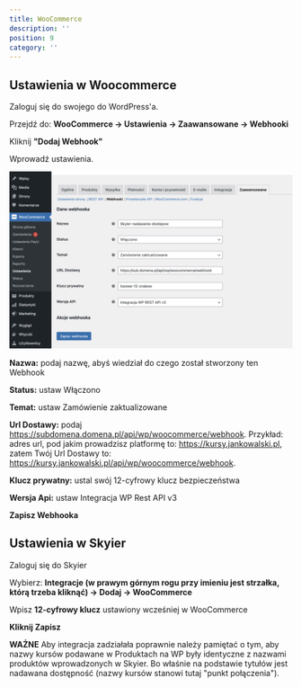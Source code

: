 ```yaml
---
title: WooCommerce
description: ''
position: 9
category: ''
---
```


## Ustawienia w Woocommerce

Zaloguj się do swojego do WordPress'a.

Przejdź do: **WooCommerce -> Ustawienia -> Zaawansowane -> Webhooki**

Kliknij **"Dodaj Webhook"**

Wprowadź ustawienia.

<img src="/img/screen-woocommerce.png" alt=""/>

**Nazwa:** podaj nazwę, abyś wiedział do czego został stworzony ten Webhook

**Status:** ustaw Włączono

**Temat:** ustaw Zamówienie zaktualizowane

**Url Dostawy:** podaj https://subdomena.domena.pl/api/wp/woocommerce/webhook. 
Przykład: adres url, pod jakim prowadzisz platformę to: https://kursy.jankowalski.pl, zatem Twój Url Dostawy to: https://kursy.jankowalski.pl/api/wp/woocommerce/webhook.

**Klucz prywatny:** ustal swój 12-cyfrowy klucz bezpieczeństwa

**Wersja Api:** ustaw Integracja WP Rest API v3

**Zapisz Webhooka**

## Ustawienia w Skyier

Zaloguj się do Skyier

Wybierz: **Integracje (w prawym górnym rogu przy imieniu jest strzałka, którą trzeba kliknąć) -> Dodaj -> WooCommerce**

Wpisz **12-cyfrowy klucz** ustawiony wcześniej w WooCommerce

**Kliknij Zapisz**

**WAŻNE** Aby integracja zadziałała poprawnie należy pamiętać o tym, aby nazwy kursów podawane w Produktach na WP były identyczne z nazwami produktów wprowadzonych w Skyier. Bo właśnie na podstawie tytułów jest nadawana dostępność (nazwy kursów stanowi tutaj "punkt połączenia").